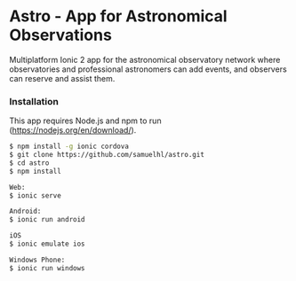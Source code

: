 # Astro - App for Astronomical Observations
Multiplatform Ionic 2 app for the astronomical observatory network where observatories and professional astronomers can add events, and observers can reserve and assist them.

### Installation
This app requires Node.js and npm to run (https://nodejs.org/en/download/).

```sh
$ npm install -g ionic cordova
$ git clone https://github.com/samuelhl/astro.git
$ cd astro
$ npm install

Web:
$ ionic serve

Android:
$ ionic run android

iOS
$ ionic emulate ios

Windows Phone:
$ ionic run windows
```